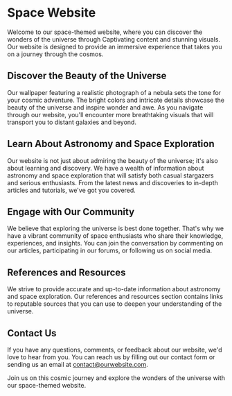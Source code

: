 <!--font:Dancing Script-->

# Space Website

<!--font:Barlow Condensed-->

Welcome to our space-themed website, where you can discover the wonders of the universe through Cap<wbr>ti<wbr>va<wbr>ting content and stunning visuals. Our website is designed to provide an immersive experience that takes you on a journey through the cosmos.

## Discover the Beauty of the Universe

Our wallpaper featuring a realistic photograph of a nebula sets the tone for your cosmic adventure. The bright colors and intricate details showcase the beauty of the universe and inspire wonder and awe. As you navigate through our website, you'll encounter more breathtaking visuals that will transport you to distant galaxies and beyond.

## Learn About Astronomy and Space Exploration

Our website is not just about admiring the beauty of the universe; it's also about learning and discovery. We have a wealth of information about astronomy and space exploration that will satisfy both casual stargazers and serious enthusiasts. From the latest news and discoveries to in-depth articles and tutorials, we've got you covered.

## Engage with Our Community

We believe that exploring the universe is best done together. That's why we have a vibrant community of space enthusiasts who share their knowledge, experiences, and insights. You can join the conversation by commenting on our articles, participating in our forums, or following us on social media.

## References and Resources

We strive to provide accurate and up-to-date information about astronomy and space exploration. Our references and resources section contains links to reputable sources that you can use to deepen your understanding of the universe.

## Contact Us

If you have any questions, comments, or feedback about our website, we'd love to hear from you. You can reach us by filling out our contact form or sending us an email at [contact@ourwebsite.com](mailto:contact@ourwebsite.com).

Join us on this cosmic journey and explore the wonders of the universe with our space-themed website.

<!--

Write me content for website with wallpaper which alt text is:

"A realistic photograph of a nebula, with bright colors and intricate details that showcase the beauty of the universe."

The name/title of the page should not be 1:1 copy of the alt text but rather a real content of the website which is using this wallpaper.

- Use markdown format
- Start with heading
- Heading should be short and concise
- The content should look like a real website
- The website should not be about the wallpaper, wallpaper is just a related background
- Heading should be contain work "wallpaper" or "background"
- Include real sections like references, contact, user stories, etc. use things relevant to the page purpose.
- Feel free to use structure like headings, bullets, numbering, blockquotes, paragraphs, horizontal lines, etc.
- You can use formatting like bold or _italic_
- You can include UTF-8 emojis
- Links should be only #hash anchors (and you can refer to the document itself)
- Do not include images


---


# Explore the Wonders of the Universe with Our Space-Themed Website

Welcome to our space-themed website, where you can discover the wonders of the universe through Cap<wbr>ti<wbr>va<wbr>ting content and stunning visuals. Our website is designed to provide an immersive experience that takes you on a journey through the cosmos.

## Discover the Beauty of the Universe

Our wallpaper featuring a realistic photograph of a nebula sets the tone for your cosmic adventure. The bright colors and intricate details showcase the beauty of the universe and inspire wonder and awe. As you navigate through our website, you'll encounter more breathtaking visuals that will transport you to distant galaxies and beyond.

## Learn About Astronomy and Space Exploration

Our website is not just about admiring the beauty of the universe; it's also about learning and discovery. We have a wealth of information about astronomy and space exploration that will satisfy both casual stargazers and serious enthusiasts. From the latest news and discoveries to in-depth articles and tutorials, we've got you covered.

## Engage with Our Community

We believe that exploring the universe is best done together. That's why we have a vibrant community of space enthusiasts who share their knowledge, experiences, and insights. You can join the conversation by commenting on our articles, participating in our forums, or following us on social media.

## References and Resources

We strive to provide accurate and up-to-date information about astronomy and space exploration. Our references and resources section contains links to reputable sources that you can use to deepen your understanding of the universe.

## Contact Us

If you have any questions, comments, or feedback about our website, we'd love to hear from you. You can reach us by filling out our contact form or sending us an email at [contact@ourwebsite.com](mailto:contact@ourwebsite.com).

Join us on this cosmic journey and explore the wonders of the universe with our space-themed website.

-->
